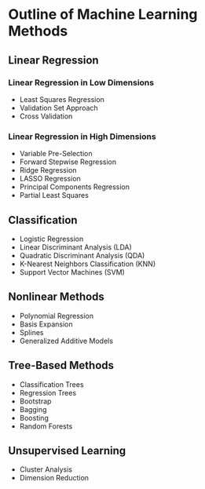 # Outline of Machine Learning Methods

## Linear Regression

### Linear Regression in Low Dimensions

- Least Squares Regression
- Validation Set Approach
- Cross Validation

### Linear Regression in High Dimensions

- Variable Pre-Selection
- Forward Stepwise Regression
- Ridge Regression
- LASSO Regression
- Principal Components Regression
- Partial Least Squares

## Classification

- Logistic Regression
- Linear Discriminant Analysis (LDA)
- Quadratic Discriminant Analysis (QDA)
- K-Nearest Neighbors Classification (KNN)
- Support Vector Machines (SVM)

## Nonlinear Methods

- Polynomial Regression
- Basis Expansion
- Splines
- Generalized Additive Models

## Tree-Based Methods

- Classification Trees
- Regression Trees
- Bootstrap
- Bagging
- Boosting
- Random Forests

## Unsupervised Learning
- Cluster Analysis
- Dimension Reduction
